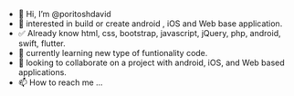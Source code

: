 - 👋 Hi, I’m @poritoshdavid
- 👀 interested in build or create android , iOS and Web base application.
- ✅ Already know html, css, bootstrap, javascript, jQuery, php, android, swift, flutter.
- 🌱 currently learning new type of funtionality code.
- 💞️ looking to collaborate on a project with android, iOS, and Web based applications.
- 📫 How to reach me ...

<!---
poritoshdavid/poritoshdavid is a ✨ special ✨ repository because its `README.md` (this file) appears on your GitHub profile.
You can click the Preview link to take a look at your changes.
--->
